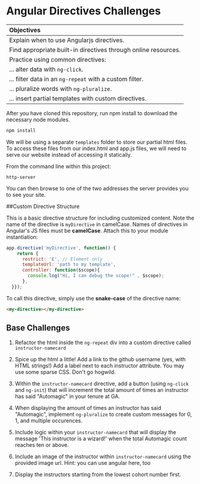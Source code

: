 # Angular Directives Challenges

| Objectives |
| :--- |
| Explain when to use Angularjs directives. |
| Find appropriate built-in directives through online resources. | 
| Practice using common directives: |
| ... alter data with `ng-click`. |
| ... filter data in an `ng-repeat` with a custom filter. |
| ... pluralize words with `ng-pluralize`. |
| ... insert partial templates with custom directives. 

After you have cloned this repository, run npm install to download the necessary node modules.

```javascript
npm install
```

We will be using a separate `templates` folder to store our partial html files.  To access these files from our index.html and app.js files, we will need to serve our website instead of accessing it statically. 

From the command line within this project:

```
http-server
```

You can then browse to one of the two addresses the server provides you to see your site.


##Custom Directive Structure

This is a basic directive structure for including customized content. Note the name of the directive is `myDirective` in camelCase.  Names of directives in Angular's JS files must be **camelCase**.  Attach this to your module instantiation:

```javascript
app.directive('myDirective', function() {
    return {
      restrict: 'E', // Element only
      templateUrl: 'path to my template',
      controller: function($scope){
        console.log("Hi, I can debug the scope!" , $scope);
      },
  }});
```

To call this directive, simply use the **snake-case** of the directive name:

```html
<my-directive></my-directive>
```

## Base Challenges
1. Refactor the html inside the `ng-repeat` div into a custom directive called `instructor-namecard`

2. Spice up the html a little!  Add a link to the github username (yes, with HTML strings!)  Add a label next to each instructor attribute.  You may use some sparse CSS. Don't go hogwild.

3. Within the `instructor-namecard` directive, add a button (using `ng-click` and `ng-init`) that will increment the total amount of times an instructor has said "Automagic" in your tenure at GA.

4. When displaying the amount of times an instructor has said "Automagic", implement `ng-pluralize` to create custom messages for 0, 1, and multiple occurences. 


4. Include logic within your `instructor-namecard` that will display the message 'This instructor is a wizard!' when the total Automagic count reaches ten or above.


5.  Include an image of the instructor within `instructor-namecard` using the provided image url. Hint: you can use angular here, too

6.  Display the instructors starting from the lowest cohort number first.
